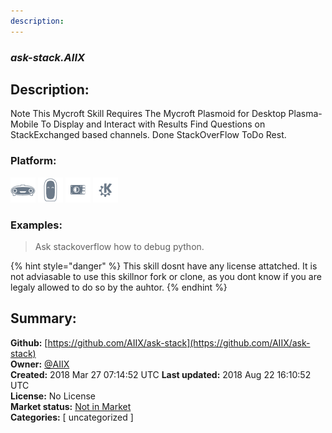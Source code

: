```yaml
---
description: 
---
```


### _ask-stack.AIIX_  
## Description:  
Note This Mycroft Skill Requires The Mycroft Plasmoid for Desktop  Plasma-Mobile To Display and Interact with Results
Find Questions on StackExchanged based channels.
Done StackOverFlow
ToDo Rest.  
  
### Platform:  
 ![Mark I](../.gitbook/assets/mark-1-icon.png)  ![Mark II](../.gitbook/assets/mark-2-icon.png)  ![Picroft](../.gitbook/assets/picroft-icon.png)  ![plasmoid](../.gitbook/assets/kde.png)   
### Examples:  
> Ask stackoverflow how to debug python.  
  
{% hint style="danger" %}
This skill dosnt have any license attatched. It is not adviasable to use this skillnor fork or clone, as you dont know if you are legaly allowed to do so by the auhtor.
{% endhint %}
  
## Summary:  
**Github:** [https://github.com/AIIX/ask-stack](https://github.com/AIIX/ask-stack)  
**Owner:** [@AIIX](https://github.com/AIIX)  
**Created:** 2018 Mar 27 07:14:52 UTC  **Last updated:** 2018 Aug 22 16:10:52 UTC  
**License:** No License  
**Market status:** [Not in Market](https://market.mycroft.ai/skill/)  
**Categories:** [ uncategorized ]   
